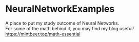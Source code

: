 # NeuralNetworkExamples
A place to put my study outcome of Neural Networks. \
For some of the math behind it, you may find my blog useful! \
https://mintbeer.top/math-essential
